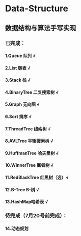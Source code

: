 # Data-Structure
## 数据结构与算法手写实现
### 已完成：
#### 1.Queue 队列              √
#### 2.List 链表               √
#### 3.Stack 栈                √
#### 4.BinaryTree 二叉搜索树    √
#### 5.Graph 无向图             √
#### 6.Sort 排序                √
#### 7.ThreadTree 线索树        √
#### 8.AVLTree 平衡搜索树       √
#### 9.HuffmanTree 哈夫曼树     √
#### 10.WinnerTree 赢者树       √
#### 11.RedBlackTree 红黑树（选）√
#### 12.B-Tree B-树             √
#### 13.HashMap哈希表           √

### 待完成（7月20号前完成）：
#### 14.动态规划
